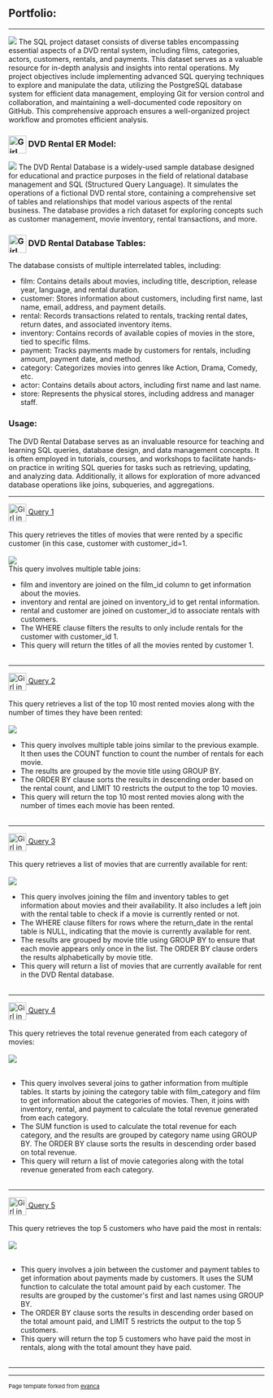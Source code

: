 ## Portfolio:

---

<img src="images/DVDlogo.png?raw=true"/>
The SQL project dataset consists of diverse tables encompassing essential aspects of a DVD rental system, including films, categories, actors, customers, rentals, and payments. This dataset serves as a valuable resource for in-depth analysis and insights into rental operations.
My project objectives include implementing advanced SQL querying techniques to explore and manipulate the data, utilizing the PostgreSQL database system for efficient data management, employing Git for version control and collaboration, and maintaining a well-documented code repository on GitHub. This comprehensive approach ensures a well-organized project workflow and promotes efficient analysis.

### <img src="images/DVDicon.png?raw=true" alt="Girl in a jacket" width="35" height="35" align="center"> DVD Rental ER Model:
<a href="images/DVDlogo.png" tagert="_new"><img src="images/ERD.png?raw=true"/></a>
The DVD Rental Database is a widely-used sample database designed for educational and practice purposes in the field of relational database management and SQL (Structured Query Language). It simulates the operations of a fictional DVD rental store, containing a comprehensive set of tables and relationships that model various aspects of the rental business. The database provides a rich dataset for exploring concepts such as customer management, movie inventory, rental transactions, and more.

### <img src="images/DVDicon.png?raw=true" alt="Girl in a jacket" width="35" height="35" align="center"> DVD Rental Database Tables:
The database consists of multiple interrelated tables, including:
-	film: Contains details about movies, including title, description, release year, language, and rental duration.
-	customer: Stores information about customers, including first name, last name, email, address, and payment details.
-	rental: Records transactions related to rentals, tracking rental dates, return dates, and associated inventory items.
-	inventory: Contains records of available copies of movies in the store, tied to specific films.
-	payment: Tracks payments made by customers for rentals, including amount, payment date, and method.
-	category: Categorizes movies into genres like Action, Drama, Comedy, etc.
-	actor: Contains details about actors, including first name and last name.
-	store: Represents the physical stores, including address and manager staff.

### Usage:
The DVD Rental Database serves as an invaluable resource for teaching and learning SQL queries, database design, and data management concepts. It is often employed in tutorials, courses, and workshops to facilitate hands-on practice in writing SQL queries for tasks such as retrieving, updating, and analyzing data. Additionally, it allows for exploration of more advanced database operations like joins, subqueries, and aggregations.

---
[<img src="images/SQLicon.png?raw=true" alt="Girl in a jacket" width="35" height="35" align="center"> Query 1](results/Query1.csv)
<br><br>This query retrieves the titles of movies that were rented by a specific customer (in this case, customer with customer_id=1.
<br><br>
<a href="Query/Query1.sql"><img src="Query/Query1.png?raw=true"/></a>
<br>This query involves multiple table joins:
-	film and inventory are joined on the film_id column to get information about the movies.
-	inventory and rental are joined on inventory_id to get rental information.
-	rental and customer are joined on customer_id to associate rentals with customers.
-	The WHERE clause filters the results to only include rentals for the customer with customer_id 1.
-	This query will return the titles of all the movies rented by customer 1.
<br><br>

---
[<img src="images/SQLicon.png?raw=true" alt="Girl in a jacket" width="35" height="35" align="center"> Query 2](results/Query2.csv)
<br><br>This query retrieves a list of the top 10 most rented movies along with the number of times they have been rented:
<br><br>
<a href="Query/Query2.sql"><img src="Query/Query2.png?raw=true"/></a>
<br>
-	This query involves multiple table joins similar to the previous example. It then uses the COUNT function to count the number of rentals for each movie. 
-	The results are grouped by the movie title using GROUP BY.
-	The ORDER BY clause sorts the results in descending order based on the rental count, and LIMIT 10 restricts the output to the top 10 movies.
-	This query will return the top 10 most rented movies along with the number of times each movie has been rented.
<br><br>

---
[<img src="images/SQLicon.png?raw=true" alt="Girl in a jacket" width="35" height="35" align="center"> Query 3](results/Query3.csv)
<br><br>This query retrieves a list of movies that are currently available for rent:
<br><br>
<a href="Query/Query3.sql"><img src="Query/Query3.png?raw=true"/></a>
<br>
-	This query involves joining the film and inventory tables to get information about movies and their availability. It also includes a left join with the rental table to check if a movie is currently rented or not.
-	The WHERE clause filters for rows where the return_date in the rental table is NULL, indicating that the movie is currently available for rent.
-	The results are grouped by movie title using GROUP BY to ensure that each movie appears only once in the list. The ORDER BY clause orders the results alphabetically by movie title.
-	This query will return a list of movies that are currently available for rent in the DVD Rental database.
<br><br>

---
[<img src="images/SQLicon.png?raw=true" alt="Girl in a jacket" width="35" height="35" align="center"> Query 4](results/Query4.csv)
<br><br> This query retrieves the total revenue generated from each category of movies:
<br><br>
<a href="Query/Query4.sql"><img src="Query/Query4.png?raw=true"/></a>
<br><br>
-	This query involves several joins to gather information from multiple tables. It starts by joining the category table with film_category and film to get information about the categories of movies. Then, it joins with inventory, rental, and payment to calculate the total revenue generated from each category.
-	The SUM function is used to calculate the total revenue for each category, and the results are grouped by category name using GROUP BY. The ORDER BY clause sorts the results in descending order based on total revenue.
-	This query will return a list of movie categories along with the total revenue generated from each category.
<br><br>

---
[<img src="images/SQLicon.png?raw=true" alt="Girl in a jacket" width="35" height="35" align="center"> Query 5](results/Query5.csv)
<br><br> This query retrieves the top 5 customers who have paid the most in rentals:
<br><br>
<a href="Query/Query5.sql"><img src="Query/Query5.png?raw=true"/></a>
<br><br>
-	This query involves a join between the customer and payment tables to get information about payments made by customers. It uses the SUM function to calculate the total amount paid by each customer. The results are grouped by the customer's first and last names using GROUP BY.
-	The ORDER BY clause sorts the results in descending order based on the total amount paid, and LIMIT 5 restricts the output to the top 5 customers.
-	This query will return the top 5 customers who have paid the most in rentals, along with the total amount they have paid.
<br><br>
---






---
<p style="font-size:11px">Page template forked from <a href="https://github.com/evanca/quick-portfolio">evanca</a></p>
<!-- Remove above link if you don't want to attibute -->
